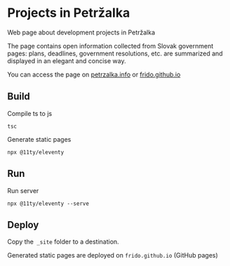 # Projects in Petržalka

Web page about development projects in Petržalka

The page contains open information collected from Slovak government pages: plans, deadlines, government resolutions, etc. are summarized and displayed in an elegant and concise way.

You can access the page on [petrzalka.info](http://petrzalka.info/) or [frido.github.io](https://github.com/frido/frido.github.io)

## Build

Compile ts to js

```tsc```

Generate static pages

```npx @11ty/eleventy```

## Run
Run server

```npx @11ty/eleventy --serve```

## Deploy

Copy the` _site` folder to a destination.

Generated static pages are deployed on `frido.github.io` (GitHub pages)
